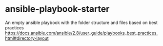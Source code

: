 # ansible-playbook-starter
An empty ansible playbook with the folder structure and files based on best practices https://docs.ansible.com/ansible/2.8/user_guide/playbooks_best_practices.html#directory-layout
